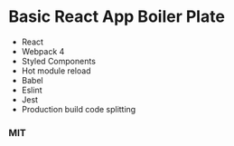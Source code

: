 # Basic React App Boiler Plate

- React
- Webpack 4
- Styled Components
- Hot module reload
- Babel
- Eslint
- Jest
- Production build code splitting

### MIT